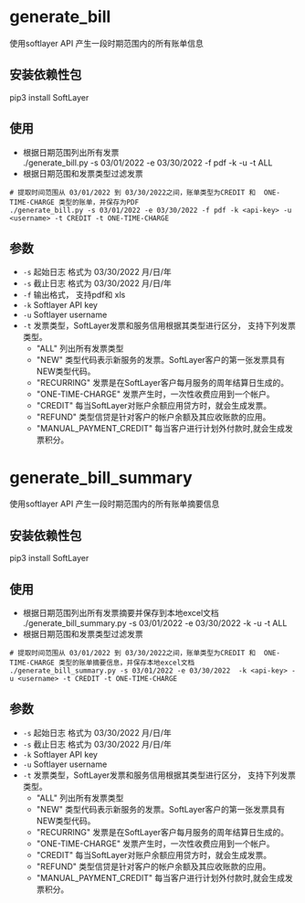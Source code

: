 # generate_bill

使用softlayer API 产生一段时期范围内的所有账单信息
## 安装依赖性包
pip3 install SoftLayer

## 使用
- 根据日期范围列出所有发票  
./generate_bill.py -s 03/01/2022 -e 03/30/2022 -f pdf -k <api-key> -u <username> -t ALL  
- 根据日期范围和发票类型过滤发票  
```
# 提取时间范围从 03/01/2022 到 03/30/2022之间，账单类型为CREDIT 和  ONE-TIME-CHARGE 类型的账单，并保存为PDF
./generate_bill.py -s 03/01/2022 -e 03/30/2022 -f pdf -k <api-key> -u <username> -t CREDIT -t ONE-TIME-CHARGE
```

## 参数
- `-s` 起始日志 格式为 03/30/2022  月/日/年
- `-s` 截止日志 格式为 03/30/2022  月/日/年
- `-f` 输出格式， 支持pdf和 xls
- `-k` Softlayer API key
- `-u` Softlayer username
- `-t` 发票类型，SoftLayer发票和服务信用根据其类型进行区分， 支持下列发票类型。
    - "ALL" 列出所有发票类型
    - "NEW" 类型代码表示新服务的发票。SoftLayer客户的第一张发票具有NEW类型代码。
    - "RECURRING" 发票是在SoftLayer客户每月服务的周年结算日生成的。
    - "ONE-TIME-CHARGE" 发票产生时，一次性收费应用到一个帐户。
    - "CREDIT" 每当SoftLayer对账户余额应用贷方时，就会生成发票。
    - "REFUND" 类型信贷是针对客户的帐户余额及其应收账款的应用。
    - "MANUAL_PAYMENT_CREDIT" 每当客户进行计划外付款时,就会生成发票积分。


# generate_bill_summary

使用softlayer API 产生一段时期范围内的所有账单摘要信息
## 安装依赖性包
pip3 install SoftLayer

## 使用
- 根据日期范围列出所有发票摘要并保存到本地excel文档
./generate_bill_summary.py -s 03/01/2022 -e 03/30/2022 -k <api-key> -u <username> -t ALL
- 根据日期范围和发票类型过滤发票

```
# 提取时间范围从 03/01/2022 到 03/30/2022之间，账单类型为CREDIT 和  ONE-TIME-CHARGE 类型的账单摘要信息，并保存本地excel文档  
./generate_bill_summary.py -s 03/01/2022 -e 03/30/2022  -k <api-key> -u <username> -t CREDIT -t ONE-TIME-CHARGE  
```

## 参数
- `-s` 起始日志 格式为 03/30/2022  月/日/年
- `-s` 截止日志 格式为 03/30/2022  月/日/年
- `-k` Softlayer API key
- `-u` Softlayer username
- `-t` 发票类型，SoftLayer发票和服务信用根据其类型进行区分， 支持下列发票类型。
    - "ALL" 列出所有发票类型
    - "NEW" 类型代码表示新服务的发票。SoftLayer客户的第一张发票具有NEW类型代码。
    - "RECURRING" 发票是在SoftLayer客户每月服务的周年结算日生成的。
    - "ONE-TIME-CHARGE" 发票产生时，一次性收费应用到一个帐户。
    - "CREDIT" 每当SoftLayer对账户余额应用贷方时，就会生成发票。
    - "REFUND" 类型信贷是针对客户的帐户余额及其应收账款的应用。
    - "MANUAL_PAYMENT_CREDIT" 每当客户进行计划外付款时,就会生成发票积分。